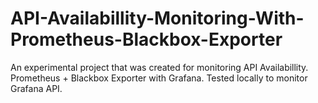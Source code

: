 # API-Availabillity-Monitoring-With-Prometheus-Blackbox-Exporter
An experimental project that was created for monitoring API Availabillity. Prometheus + Blackbox Exporter with Grafana. Tested locally to monitor Grafana API.
